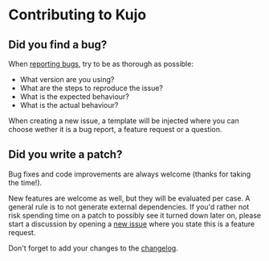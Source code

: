 # Contributing to Kujo

## Did you find a bug?

When [reporting bugs](https://github.com/jelmersnoeck/kujo/issues/new), try to be as thorough as possible:
- What version are you using?
- What are the steps to reproduce the issue?
- What is the expected behaviour?
- What is the actual behaviour?

When creating a new issue, a template will be injected where you can choose
wether it is a bug report, a feature request or a question.

## Did you write a patch?

Bug fixes and code improvements are always welcome (thanks for taking the time!).

New features are welcome as well, but they will be evaluated per case. A general
rule is to not generate external dependencies. If you'd rather not risk spending
time on a patch to possibly see it turned down later on, please start a
discussion by opening a [new issue](https://github.com/jelmersnoeck/kujo/issues/new) where you state this is a feature request.

Don't forget to add your changes to the [changelog](CHANGELOG.md).
